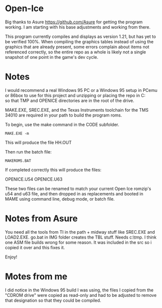 # Open-Ice

Big thanks to Asure https://github.com/Asure for getting the program working.  I am starting with his base adjustments and working from there.

This program currently compiles and displays as version 1.21, but has yet to be verified 100%.  When compiling the graphics tables instead of using
the graphics that are already present, some errors complain about items not referenced correctly, so the entire repo as a whole is likely not a single
snapshot of one point in the game's dev cycle.

# Notes

I would recommend a real Windows 95 PC or a Windows 95 setup in PCemu or 86box to use for this project and unzipping or placing the repo in C:\
so that TMP and OPENICE directories are in the root of the drive.

MAKE.EXE, SREC.EXE, and the Texas Instruments toolchain for the TMS 34010 are required in your path to build the program roms.

To begin, use the make command in the CODE subfolder.

```
MAKE.EXE -m
```

This will produce the file HH.OUT

Then run the batch file:

```
MAKEROMS.BAT
```

If completed correctly this will produce the files:

OPENICE.U54
OPENICE.U63

These two files can be renamed to match your current Open Ice romzip's u54 and u63 file, and then dropped in as replacements and booted in MAME
using command line, debug mode, or batch file.

# Notes from Asure

You need all the tools from TI in the path + midway stuff like SREC.EXE and LOAD2.EXE.
go.bat in IMG folder creates the TBL stuff. Needs c:\tmp. I think one ASM file builds wrong for some reason.
It was included in the src so i copied it over and this fixes it.


Enjoy!

# Motes from me

I did notice in the Windows 95 build I was using, the files I copied from the "CDROM drive" were copied as read-only and had to be adjusted to
remove that designation so that they could be compiled.
